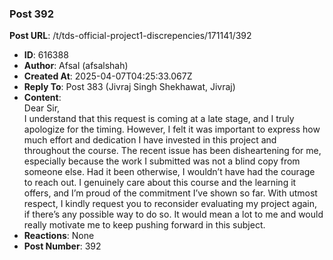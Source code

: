### Post 392
**Post URL**: /t/tds-official-project1-discrepencies/171141/392
- **ID**: 616388
- **Author**: Afsal (afsalshah)
- **Created At**: 2025-04-07T04:25:33.067Z
- **Reply To**: Post 383 (Jivraj Singh Shekhawat, Jivraj)
- **Content**:  
  Dear Sir,<br>
I understand that this request is coming at a late stage, and I truly apologize for the timing. However, I felt it was important to express how much effort and dedication I have invested in this project and throughout the course. The recent issue has been disheartening for me, especially because the work I submitted was not a blind copy from someone else.
Had it been otherwise, I wouldn’t have had the courage to reach out. I genuinely care about this course and the learning it offers, and I’m proud of the commitment I’ve shown so far.
With utmost respect, I kindly request you to reconsider evaluating my project again, if there’s any possible way to do so. It would mean a lot to me and would really motivate me to keep pushing forward in this subject.
- **Reactions**: None
- **Post Number**: 392

